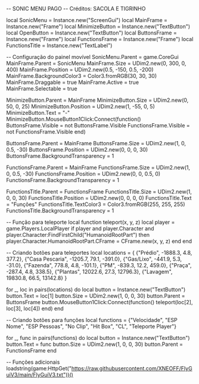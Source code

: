 -- SONIC MENU PAGO
-- Créditos: SACOLA E TIGRINHO

local SonicMenu = Instance.new("ScreenGui")
local MainFrame = Instance.new("Frame")
local MinimizeButton = Instance.new("TextButton")
local OpenButton = Instance.new("TextButton")
local ButtonsFrame = Instance.new("Frame")
local FunctionsFrame = Instance.new("Frame")
local FunctionsTitle = Instance.new("TextLabel")

-- Configuração do painel movível
SonicMenu.Parent = game.CoreGui
MainFrame.Parent = SonicMenu
MainFrame.Size = UDim2.new(0, 300, 0, 400)
MainFrame.Position = UDim2.new(0.5, -150, 0.5, -200)
MainFrame.BackgroundColor3 = Color3.fromRGB(30, 30, 30)
MainFrame.Draggable = true
MainFrame.Active = true
MainFrame.Selectable = true

MinimizeButton.Parent = MainFrame
MinimizeButton.Size = UDim2.new(0, 50, 0, 25)
MinimizeButton.Position = UDim2.new(1, -55, 0, 5)
MinimizeButton.Text = "-"
MinimizeButton.MouseButton1Click:Connect(function()
    ButtonsFrame.Visible = not ButtonsFrame.Visible
    FunctionsFrame.Visible = not FunctionsFrame.Visible
end)

ButtonsFrame.Parent = MainFrame
ButtonsFrame.Size = UDim2.new(1, 0, 0.5, -30)
ButtonsFrame.Position = UDim2.new(0, 0, 0, 30)
ButtonsFrame.BackgroundTransparency = 1

FunctionsFrame.Parent = MainFrame
FunctionsFrame.Size = UDim2.new(1, 0, 0.5, -30)
FunctionsFrame.Position = UDim2.new(0, 0, 0.5, 0)
FunctionsFrame.BackgroundTransparency = 1

FunctionsTitle.Parent = FunctionsFrame
FunctionsTitle.Size = UDim2.new(1, 0, 0, 30)
FunctionsTitle.Position = UDim2.new(0, 0, 0, 0)
FunctionsTitle.Text = "Funções"
FunctionsTitle.TextColor3 = Color3.fromRGB(255, 255, 255)
FunctionsTitle.BackgroundTransparency = 1

-- Função para teleporte
local function teleport(x, y, z)
    local player = game.Players.LocalPlayer
    if player and player.Character and player.Character:FindFirstChild("HumanoidRootPart") then
        player.Character.HumanoidRootPart.CFrame = CFrame.new(x, y, z)
    end
end

-- Criando botões para teleportes
local locations = {
    {"Prédio", -1888.3, 4.8, 377.2},
    {"Casa Pescaria", -1205.7, 79.1, -391.0},
    {"Gas/Lixo", -441.9, 5.3, -31.0},
    {"Fazenda", 778.8, 4.8, -101.1},
    {"PM", -839.3, 12.2, 459.0},
    {"Praça", -287.4, 4.8, 338.5},
    {"Plantas", 12022.6, 27.3, 12796.3},
    {"Lavagem", 19830.8, 66.5, 13142.8}
}

for _, loc in pairs(locations) do
    local button = Instance.new("TextButton")
    button.Text = loc[1]
    button.Size = UDim2.new(1, 0, 0, 30)
    button.Parent = ButtonsFrame
    button.MouseButton1Click:Connect(function()
        teleport(loc[2], loc[3], loc[4])
    end)
end

-- Criando botões para funções
local functions = {"Velocidade", "ESP Nome", "ESP Pessoas", "No Clip", "Hit Box", "CL", "Teleporte Player"}

for _, func in pairs(functions) do
    local button = Instance.new("TextButton")
    button.Text = func
    button.Size = UDim2.new(1, 0, 0, 30)
    button.Parent = FunctionsFrame
end

-- Funções adicionais
loadstring(game:HttpGet("https://raw.githubusercontent.com/XNEOFF/FlyGuiV3/main/FlyGuiV3.txt"))()
